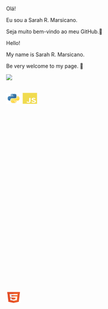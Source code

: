 Olá!

Eu sou a Sarah R. Marsicano.

Seja muito bem-vindo ao meu GitHub.🤖


Hello!

My name is Sarah R. Marsicano.

Be very welcome to my page. 🤖


<a href="https://www.linkedin.com/in/Sarah Rodrigues Marsicano-45875016a" target="_blank"><img src="https://img.shields.io/badge/-LinkedIn-%230077B5?style=for-the-badge&logo=linkedin&logoColor=white" target="_blank"></a> 


<div style="display: inline_block"><br>
<img align="center" alt="Rafa-Python" height="30" width="40" src="https://raw.githubusercontent.com/devicons/devicon/master/icons/python/python-original.svg">
<img align="center" alt="Rafa-Js" height="30" width="40" src="https://raw.githubusercontent.com/devicons/devicon/master/icons/javascript/javascript-plain.svg">  
<svg viewBox="0 0 128 128">


<img align="center" alt="Rafa-HTML" height="30" width="40" src="https://raw.githubusercontent.com/devicons/devicon/master/icons/html5/html5-original.svg">
 


